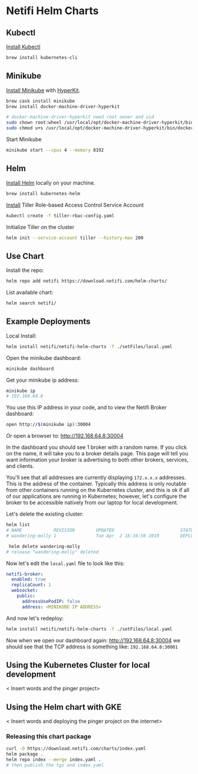 # Netifi Helm Charts

## Kubectl

[Install Kubectl](https://kubernetes.io/docs/tasks/tools/install-kubectl/)

```bash
brew install kubernetes-cli
```

## Minikube

[Install Minikube](https://kubernetes.io/docs/tasks/tools/install-minikube/) with [HyperKit](https://github.com/kubernetes/minikube/blob/master/docs/drivers.md#hyperkit-driver).

```bash
brew cask install minikube
brew install docker-machine-driver-hyperkit

# docker-machine-driver-hyperkit need root owner and uid
sudo chown root:wheel /usr/local/opt/docker-machine-driver-hyperkit/bin/docker-machine-driver-hyperkit
sudo chmod u+s /usr/local/opt/docker-machine-driver-hyperkit/bin/docker-machine-driver-hyperkit
```

Start Minikube

```bash
minikube start --cpus 4 --memory 8192
```

## Helm

[Install Helm](https://github.com/helm/helm#install) locally on your machine.

```bash
brew install kubernetes-helm
```

[Install](https://helm.sh/docs/using_helm/#role-based-access-control) Tiller Role-based Access Control Service Account

```bash
kubectl create -f tiller-rbac-config.yaml
```

Initialize Tiller on the cluster

```bash
helm init --service-account tiller --history-max 200
```

## Use Chart

Install the repo:

```bash
helm repo add netifi https://download.netifi.com/helm-charts/
```

List available chart:

```bash
helm search netifi/
```

## Example Deployments

Local Install:

```bash
helm install netifi/netifi-helm-charts -f ./setFiles/local.yaml
```

Open the minikube dashboard:

```bash
minikube dashboard
```

Get your minikube ip address:

```bash
minikube ip
# 192.168.64.8
```

You use this IP address in your code, and to view the Netifi Broker dashboard:

```bash
open http://$(minikube ip):30004
```

Or open a browser to: <http://192.168.64.8:30004>

In the dashboard you should see 1 broker with a random name. If you click on the name, it will
take you to a broker details page. This page will tell you want information your broker is
advertising to both other brokers, services, and clients.

You'll see that all addresses are currently displaying `172.x.x.x` addresses. This is the address
of the container. Typically this address is only routable from other containers running on the
Kubernetes cluster, and this is ok if all of our applications are running in Kubernetes; however,
let's configure the broker to be accessible natively from our laptop for local development.

Let's delete the existing cluster:

```bash
helm list
# NAME            REVISION        UPDATED                         STATUS          CHART                           APP VERSION     NAMESPACE
# wandering-molly 1               Tue Apr  2 16:16:56 2019        DEPLOYED        netifi-helm-charts-0.0.1        1.6.0           default
```

```bash
 helm delete wandering-molly
# release "wandering-molly" deleted
```

Now let's edit the `local.yaml` file to look like this:

```yaml
netifi-broker:
  enabled: true
  replicaCount: 1
  websocket:
    public:
      addressUsePodIP: false
      address: <MINIKUBE IP ADDRESS>
```

And now let's redeploy:

```bash
helm install netifi/netifi-helm-charts -f ./setFiles/local.yaml
```

Now when we open our dashboard again: <http://192.168.64.8:30004> we should see that the TCP address
is something like: `192.168.64.8:30001`

## Using the Kubernetes Cluster for local development

< Insert words and the pinger project>

## Using the Helm chart with GKE

< Insert words and deploying the pinger project on the internet>

### Releasing this chart package

```bash
curl -O https://download.netifi.com/charts/index.yaml
helm package .
helm repo index --merge index.yaml .
# then publish the tgz and index.yaml
```